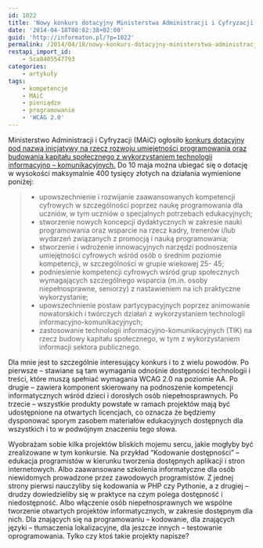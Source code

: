 ```yaml
---
id: 1022
title: 'Nowy konkurs dotacyjny Ministerstwa Administracji i Cyfryzacji'
date: '2014-04-18T08:02:38+02:00'
guid: 'http://informaton.pl/?p=1022'
permalink: /2014/04/18/nowy-konkurs-dotacyjny-ministerstwa-administracji-i-cyfryzacji/
restapi_import_id:
    - 5ca8405547793
categories:
    - artykuły
tags:
    - kompetencje
    - MAiC
    - pieniądze
    - programowanie
    - 'WCAG 2.0'
---
```


Ministerstwo Administracji i Cyfryzacji (MAiC) ogłosiło [konkurs dotacyjny pod nazwą inicjatywy na rzecz rozwoju umiejętności programowania oraz budowania kapitału społecznego z wykorzystaniem technologii informacyjno – komunikacyjnych.](http://mac.bip.gov.pl/otwarte-konkursy-ofert/konkurs-na-realizacje-zadania-publicznego-pod-nazwa-nowatorskie-inicjatywy-na-rzecz-rozwoju-umiejetnosci-programowania.html) Do 10 maja można ubiegać się o dotację w wysokości maksymalnie 400 tysięcy złotych na działania wymienione poniżej:

> - upowszechnienie i rozwijanie zaawansowanych kompetencji cyfrowych w szczególności poprzez naukę programowania dla uczniów, w tym uczniów o specjalnych potrzebach edukacyjnych;
> - stworzenie nowych koncepcji dydaktycznych w zakresie nauki programowania oraz wsparcie na rzecz kadry, trenerów i/lub wydarzeń związanych z promocją i nauką programowania;
> - stworzenie i wdrożenie innowacyjnych narzędzi podnoszenia umiejętności cyfrowych wśród osób o średnim poziomie kompetencji, w szczególności w grupie wiekowej 25- 45;
> - podniesienie kompetencji cyfrowych wśród grup społecznych wymagających szczególnego wsparcia (m.in. osoby niepełnosprawne, seniorzy) z nastawieniem na ich praktyczne wykorzystanie;
> - upowszechnienie postaw partycypacyjnych poprzez animowanie nowatorskich i twórczych działań z wykorzystaniem technologii informacyjno-komunikacyjnych;
> - zastosowanie technologii informacyjno-komunikacyjnych (TIK) na rzecz budowy kapitału społecznego, w tym z wykorzystaniem informacji sektora publicznego.

Dla mnie jest to szczególnie interesujący konkurs i to z wielu powodów. Po pierwsze – stawiane są tam wymagania odnośnie dostępności technologii i treści, które muszą spełniać wymagania WCAG 2.0 na poziomie AA. Po drugie – zawiera komponent skierowany na podnoszenie kompetencji informatycznych wśród dzieci i dorosłych osób niepełnosprawnych. Po trzecie – wszystkie produkty powstałe w ramach projektów mają być udostępnione na otwartych licencjach, co oznacza że będziemy dysponować sporym zasobem materiałów edukacyjnych dostępnych dla wszystkich i to w podwójnym znaczeniu tego słowa.

 Wyobrażam sobie kilka projektów bliskich mojemu sercu, jakie mogłyby być zrealizowane w tym konkursie. Na przykład “Kodowanie dostępności” – edukacja programistów w kierunku tworzenia dostępnych aplikacji i stron internetowych. Albo zaawansowane szkolenia informatyczne dla osób niewidomych prowadzone przez zawodowych programistów. Z jednej strony pierwsi nauczyliby się kodowania w PHP czy Pythonie, a z drugiej – drudzy dowiedzieliby się w praktyce na czym polega dostępność i niedostępność. Albo włączenie osób niepełnosprawnych we wspólne tworzenie otwartych projektów informatycznych, w zakresie dostępnym dla nich. Dla znających się na programowaniu – kodowanie, dla znających języki – tłumaczenia lokalizacyjne, dla jeszcze innych – testowanie oprogramowania. Tylko czy ktoś takie projekty napisze?
